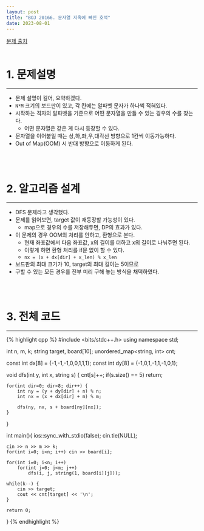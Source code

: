 ```yaml
---
layout: post
title: "BOJ 20166. 문자열 지옥에 빠진 호석"
date: 2023-08-01
---
```


[문제 출처](https://www.acmicpc.net/problem/20166) <br/><br/>

# 1. 문제설명
<hr>

- 문제 설명이 길어, 요약하겠다.
- `N*M` 크기의 보드판이 있고, 각 칸에는 알파벳 문자가 하나씩 적혀있다.
- 시작하는 격자의 알파벳을 기준으로 어떤 문자열을 만들 수 있는 경우의 수를 찾는다.
  - 어떤 문자열은 같은 게 다시 등장할 수 있다.
- 문자열을 이어붙일 때는 상,하,좌,우,대각선 방향으로 1칸씩 이동가능하다.
- Out of Map(OOM) 시 반대 방향으로 이동하게 된다.


<br/><br/>

# 2. 알고리즘 설계
<hr>

- DFS 문제라고 생각했다.
- 문제를 읽어보면, target 값이 재등장할 가능성이 있다.
  - map으로 경우의 수를 저장해두면, DP의 효과가 있다.
- 이 문제의 경우 OOM의 처리를 안하고, 환형으로 본다.
  - 현재 좌표값에서 다음 좌표값, x의 길이를 더하고 x의 길이로 나눠주면 된다.
  - 이렇게 하면 환형 처리를 if문 없이 할 수 있다.
  - `nx = (x + dx[dir] + x_len) % x_len`
- 보드판의 최대 크기가 10, target의 최대 길이는 5이므로
- 구할 수 있는 모든 경우를 전부 미리 구해 놓는 방식을 채택하였다.

<br/><br/>

# 3. 전체 코드
<hr>

{% highlight cpp %}
#include <bits/stdc++.h>
using namespace std;

int n, m, k;
string target, board[10];
unordered_map<string, int> cnt;

const int dx[8] = {-1,-1,-1,0,0,1,1,1};
const int dy[8] = {-1,0,1,-1,1,-1,0,1};

void dfs(int y, int x, string s) {
    cnt[s]++;
    if(s.size() == 5) return;

    for(int dir=0; dir<8; dir++) {
        int ny = (y + dy[dir] + n) % n;
        int nx = (x + dx[dir] + m) % m;

        dfs(ny, nx, s + board[ny][nx]);
    }
}

int main(){
    ios::sync_with_stdio(false);
    cin.tie(NULL);

    cin >> n >> m >> k;
    for(int i=0; i<n; i++) cin >> board[i];

    for(int i=0; i<n; i++)
        for(int j=0; j<m; j++)
            dfs(i, j, string(1, board[i][j]));

    while(k--) {
        cin >> target;
        cout << cnt[target] << '\n';
    }

    return 0;
}
{% endhighlight %}